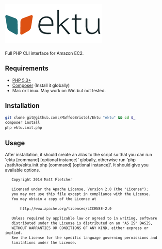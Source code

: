 ![Ektu logo](resources/ektu-logo-small.png)
===

Full PHP CLI interface for Amazon EC2.

Requirements
---
* [PHP 5.3+](http://uk3.php.net/manual/en/install.php)
* [Composer](https://getcomposer.org/doc/00-intro.md) (Install it globally)
* Mac or Linux. May work on Win but not tested.

Installation
---
```bash
git clone git@github.com:/MaffooBristol/Ektu "ektu" && cd $_
composer install
php ektu.init.php
```

Usage
---
After installation, it should create an alias to the script so that you can run 'ektu [command] [optional instance]' globally, otherwise run 'php /path/to/ektu.init.php [command] [optional instance]'. It should give you available options.

```
   Copyright 2014 Matt Fletcher

   Licensed under the Apache License, Version 2.0 (the "License");
   you may not use this file except in compliance with the License.
   You may obtain a copy of the License at

       http://www.apache.org/licenses/LICENSE-2.0

   Unless required by applicable law or agreed to in writing, software
   distributed under the License is distributed on an "AS IS" BASIS,
   WITHOUT WARRANTIES OR CONDITIONS OF ANY KIND, either express or implied.
   See the License for the specific language governing permissions and
   limitations under the License.
```
